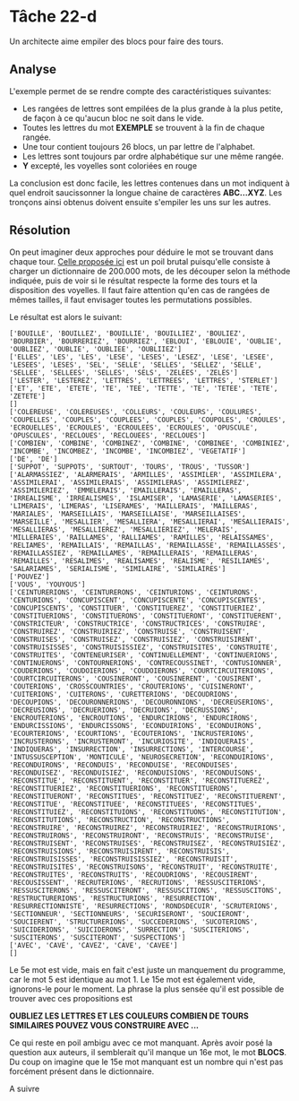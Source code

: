 # Tâche 22-d

Un architecte aime empiler des blocs pour faire des tours.


## Analyse

L'exemple permet de se rendre compte des caractéristiques suivantes:

* Les rangées de lettres sont empilées de la plus grande à la plus petite, de façon à ce qu'aucun bloc ne soit dans le vide.
* Toutes les lettres du mot **EXEMPLE** se trouvent à la fin de chaque rangée.
* Une tour contient toujours 26 blocs, un par lettre de l'alphabet.
* Les lettres sont toujours par ordre alphabétique sur une même rangée.
* **Y** excepté, les voyelles sont coloriées en rouge

La conclusion est donc facile, les lettres contenues dans un mot indiquent à quel endroit saucissonner la longue chaine de caractères **ABC...XYZ**. Les tronçons ainsi obtenus doivent ensuite s'empiler les uns sur les autres.


## Résolution

On peut imaginer deux approches pour déduire le mot se trouvant dans chaque tour. [Celle proposée ici](./../code/P22d.py) est un poil brutal puisqu'elle consiste à charger un dictionnaire de 200.000 mots, de les découper selon la méthode indiquée, puis de voir si le résultat respecte la forme des tours et la disposition des voyelles. Il faut faire attention qu'en cas de rangées de mêmes tailles, il faut envisager toutes les permutations possibles.

Le résultat est alors le suivant:

```
['BOUILLE', 'BOUILLEZ', 'BOUILLIE', 'BOUILLIEZ', 'BOULIEZ', 'BOURBIER', 'BOURRERIEZ', 'BOURRIEZ', 'EBLOUI', 'EBLOUIE', 'OUBLIE', 'OUBLIEZ', 'OUBLIE', 'OUBLIEE', 'OUBLIIEZ']      
['ELLES', 'LES', 'LES', 'LESE', 'LESES', 'LESEZ', 'LESE', 'LESEE', 'LESEES', 'LESES', 'SEL', 'SELLE', 'SELLES', 'SELLEZ', 'SELLE', 'SELLEE', 'SELLEES', 'SELLES', 'SELS', 'ZELEES', 'ZELES']
['LESTER', 'LESTEREZ', 'LETTRES', 'LETTREES', 'LETTRES', 'STERLET']
['ET', 'ETE', 'ETETE', 'TE', 'TEE', 'TETTE', 'TE', 'TETEE', 'TETE', 'ZETETE']
[]
['COLEREUSE', 'COLEREUSES', 'COLLEURS', 'COULEURS', 'COULURES', 'COUPELLES', 'COUPLES', 'COUPLEES', 'COUPLES', 'COUPOLES', 'CROULES', 'ECROUELLES', 'ECROULES', 'ECROULEES', 'ECROULES', 'OPUSCULE', 'OPUSCULES', 'RECLOUES', 'RECLOUEES', 'RECLOUES']
['COMBIEN', 'COMBINE', 'COMBINEZ', 'COMBINE', 'COMBINEE', 'COMBINIEZ', 'INCOMBE', 'INCOMBEZ', 'INCOMBE', 'INCOMBIEZ', 'VEGETATIF']
['DE', 'DE']
['SUPPOT', 'SUPPOTS', 'SURTOUT', 'TOURS', 'TROUS', 'TUSSOR']
['ALARMASSIEZ', 'ALARMERAIS', 'ARMILLES', 'ASSIMILER', 'ASSIMILERA', 'ASSIMILERAI', 'ASSIMILERAIS', 'ASSIMILERAS', 'ASSIMILEREZ', 'ASSIMILERIEZ', 'EMMELERAIS', 'EMAILLERAIS', 'EMAILLERAS', 'IRREALISME', 'IRREALISMES', 'ISLAMISER', 'LAMASERIE', 'LAMASERIES', 'LIMERAIS', 'LIMERAS', 'LISERAMES', 'MAILLERAIS', 'MAILLERAS', 'MARIALES', 'MARSEILLAIS', 'MARSEILLAISE', 'MARSEILLAISES', 'MARSEILLE', 'MESALLIER', 'MESALLIERA', 'MESALLIERAI', 'MESALLIERAIS', 'MESALLIERAS', 'MESALLIEREZ', 'MESALLIERIEZ', 'MELERAIS', 'MILLERAIES', 'RAILLAMES', 'RALLIAMES', 'RAMILLES', 'RELAISSAMES', 'RELIAMES', 'REMAILLAIS', 'REMAILLAS', 'REMAILLASSE', 'REMAILLASSES', 'REMAILLASSIEZ', 'REMAILLAMES', 'REMAILLERAIS', 'REMAILLERAS', 'REMAILLES', 'RESALIMES', 'REALISAMES', 'REALISME', 'RESILIAMES', 'SALARIAMES', 'SERIALISME', 'SIMILAIRE', 'SIMILAIRES']
['POUVEZ']
['VOUS', 'YOUYOUS']
['CEINTURERIONS', 'CEINTURERONS', 'CEINTURIONS', 'CEINTURONS', 'CENTURIONS', 'CONCUPISCENT', 'CONCUPISCENTE', 'CONCUPISCENTES', 'CONCUPISCENTS', 'CONSTITUER', 'CONSTITUEREZ', 'CONSTITUERIEZ', 'CONSTITUERIONS', 'CONSTITUERONS', 'CONSTITUERONT', 'CONSTITUERENT', 'CONSTRICTEUR', 'CONSTRUCTRICE', 'CONSTRUCTRICES', 'CONSTRUIRE', 'CONSTRUIREZ', 'CONSTRUIRIEZ', 'CONSTRUISE', 'CONSTRUISENT', 'CONSTRUISES', 'CONSTRUISEZ', 'CONSTRUISIEZ', 'CONSTRUISIRENT', 'CONSTRUISISSES', 'CONSTRUISISSIEZ', 'CONSTRUISITES', 'CONSTRUITE', 'CONSTRUITES', 'CONTENEURISER', 'CONTINUELLEMENT', 'CONTINUERIONS', 'CONTINUERONS', 'CONTOURNERIONS', 'CONTRECOUSSINET', 'CONTUSIONNER', 'COUDERIONS', 'COUDOIERIONS', 'COUDOIERONS', 'COURTCIRCUITERIONS', 'COURTCIRCUITERONS', 'COUSINERONT', 'COUSINERENT', 'COUSIRENT', 'COUTERIONS', 'CROSSCOUNTRIES', 'CROUTERIONS', 'CUISINERONT', 'CUITERIONS', 'CUITERONS', 'CURETTERIONS', 'DECOUDRIONS', 'DECOUPIONS', 'DECOURONNERIONS', 'DECOURONNIONS', 'DECREUSERIONS', 'DECREUSIONS', 'DECRUERIONS', 'DECRUIONS', 'DECRUSSIONS', 'ENCROUTERIONS', 'ENCROUTIONS', 'ENDURCIRIONS', 'ENDURCIRONS', 'ENDURCISSIONS', 'ENDURCISSONS', 'ECONDUIRIONS', 'ECONDUIRONS', 'ECOURTERIONS', 'ECOURTIONS', 'ECOUTERIONS', 'INCRUSTERIONS', 'INCRUSTERONS', 'INCRUSTERONT', 'INCURIOSITE', 'INDIQUERAIS', 'INDIQUERAS', 'INSURRECTION', 'INSURRECTIONS', 'INTERCOURSE', 'INTUSSUSCEPTION', 'MONTICULE', 'NEUROSECRETION', 'RECONDUIRIONS', 'RECONDUIRONS', 'RECONDUIS', 'RECONDUISE', 'RECONDUISES', 'RECONDUISEZ', 'RECONDUISIEZ', 'RECONDUISIONS', 'RECONDUISONS', 'RECONSTITUE', 'RECONSTITUENT', 'RECONSTITUER', 'RECONSTITUEREZ', 'RECONSTITUERIEZ', 'RECONSTITUERIONS', 'RECONSTITUERONS', 'RECONSTITUERONT', 'RECONSTITUES', 'RECONSTITUEZ', 'RECONSTITUERENT', 'RECONSTITUE', 'RECONSTITUEE', 'RECONSTITUEES', 'RECONSTITUES', 'RECONSTITUIEZ', 'RECONSTITUIONS', 'RECONSTITUONS', 'RECONSTITUTION', 'RECONSTITUTIONS', 'RECONSTRUCTION', 'RECONSTRUCTIONS', 'RECONSTRUIRE', 'RECONSTRUIREZ', 'RECONSTRUIRIEZ', 'RECONSTRUIRIONS', 'RECONSTRUIRONS', 'RECONSTRUIRONT', 'RECONSTRUIS', 'RECONSTRUISE', 'RECONSTRUISENT', 'RECONSTRUISES', 'RECONSTRUISEZ', 'RECONSTRUISIEZ', 'RECONSTRUISIONS', 'RECONSTRUISIRENT', 'RECONSTRUISIS', 'RECONSTRUISISSES', 'RECONSTRUISISSIEZ', 'RECONSTRUISIT', 'RECONSTRUISITES', 'RECONSTRUISONS', 'RECONSTRUIT', 'RECONSTRUITE', 'RECONSTRUITES', 'RECONSTRUITS', 'RECOUDRIONS', 'RECOUSIRENT', 'RECOUSISSENT', 'RECRUTERIONS', 'RECRUTIONS', 'RESSUSCITERIONS', 'RESSUSCITERONS', 'RESSUSCITERONT', 'RESSUSCITIONS', 'RESSUSCITONS', 'RESTRUCTURERIONS', 'RESTRUCTURIONS', 'RESURRECTION', 'RESURRECTIONNISTE', 'RESURRECTIONS', 'RONDSDECUIR', 'SCRUTERIONS', 'SECTIONNEUR', 'SECTIONNEURS', 'SECURISERONT', 'SOUCIERONT', 'SOUCIERENT', 'STRUCTURERIONS', 'SUCCEDERIONS', 'SUCOTERIONS', 'SUICIDERIONS', 'SUICIDERONS', 'SURRECTION', 'SUSCITERIONS', 'SUSCITERONS', 'SUSCITERONT', 'SUSPECTIONS']
['AVEC', 'CAVE', 'CAVEZ', 'CAVE', 'CAVEE']
[]
```

Le 5e mot est vide, mais en fait c'est juste un manquement du programme, car le mot 5 est identique au mot 1. Le 15e mot est également vide, ignorons-le pour le moment. La phrase la plus sensée qu'il est possible de trouver avec ces propositions est

**OUBLIEZ LES LETTRES ET LES COULEURS COMBIEN DE TOURS SIMILAIRES POUVEZ VOUS CONSTRUIRE AVEC ...**

Ce qui reste en poil ambigu avec ce mot manquant. Après avoir posé la question aux auteurs, il semblerait qu'il manque un 16e mot, le mot **BLOCS**. Du coup on imagine que le 15e mot manquant est un nombre qui n'est pas forcément présent dans le dictionnaire.

A suivre
